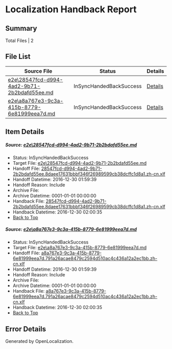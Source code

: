 # <a name='report-top'></a> Localization Handback Report

## Summary
 Total Files | 2

## File List
 Source File | Status | Details 
 ----------- | ------ | ------- 
 [e2e\28547fcd-d994-4ad2-9b71-2b2bdafd55ee.md](https://github.com/OpenLocalizationTestOrg/ol-test0/blob/b13f54424cba503e748c3cfe7bec91fd2b778dbf/e2e/28547fcd-d994-4ad2-9b71-2b2bdafd55ee.md) | InSyncHandedBackSuccess | [Details](#2dd101cfa5ab3db61d64e74e76b6c7e4e8db57ae1)
 [e2e\a8a767e3-9c3a-415b-8779-6e81999eea7d.md](https://github.com/OpenLocalizationTestOrg/ol-test0/blob/12049ab9b39a368dd0c23c2ff3dba24a45a1fdf7/e2e/a8a767e3-9c3a-415b-8779-6e81999eea7d.md) | InSyncHandedBackSuccess | [Details](#f280b0f4ade2c6d9a6f501e048cb33f699854e7c2)

## Item Details
##### <a name='2dd101cfa5ab3db61d64e74e76b6c7e4e8db57ae1'></a> Source: [e2e\28547fcd-d994-4ad2-9b71-2b2bdafd55ee.md](https://github.com/OpenLocalizationTestOrg/ol-test0/blob/b13f54424cba503e748c3cfe7bec91fd2b778dbf/e2e/28547fcd-d994-4ad2-9b71-2b2bdafd55ee.md)
* Status: InSyncHandedBackSuccess
* Target File: [e2e\28547fcd-d994-4ad2-9b71-2b2bdafd55ee.md](https://github.com/OpenLocalizationTestOrg/ol-test0-zhcn/blob/c2957844619b4ca530a712a0365843c3baf12ff1/e2e/28547fcd-d994-4ad2-9b71-2b2bdafd55ee.md)
* Handoff File: [28547fcd-d994-4ad2-9b71-2b2bdafd55ee.8daee17631bbbf346f26989599cb38dcffc1d8a1.zh-cn.xlf](https://github.com/OpenLocalizationTestOrg/ol-test0-handoff/blob/05930e3f5fdfcbd1fca06659dfd9d24cc5cb39d0/ol-handoff/OpenLocalizationTestOrg/ol-test0-zhcn/shujia/mt/28547fcd-d994-4ad2-9b71-2b2bdafd55ee.8daee17631bbbf346f26989599cb38dcffc1d8a1.zh-cn.xlf)
* Handoff Datetime: 2016-12-30 01:59:39
* Handoff Reason: Include
* Archive File: 
* Archive Datetime: 0001-01-01 00:00:00
* Handback File: [28547fcd-d994-4ad2-9b71-2b2bdafd55ee.8daee17631bbbf346f26989599cb38dcffc1d8a1.zh-cn.xlf](https://github.com/OpenLocalizationTestOrg/ol-test0-handback/blob/1c6fbbd59305ce69225cb602a72df0d02650741a/ol-handback/OpenLocalizationTestOrg/ol-test0-zhcn/shujia/mt/28547fcd-d994-4ad2-9b71-2b2bdafd55ee.8daee17631bbbf346f26989599cb38dcffc1d8a1.zh-cn.xlf)
* Handback Datetime: 2016-12-30 02:00:35
* [Back to Top](#report-top)

##### <a name='f280b0f4ade2c6d9a6f501e048cb33f699854e7c2'></a> Source: [e2e\a8a767e3-9c3a-415b-8779-6e81999eea7d.md](https://github.com/OpenLocalizationTestOrg/ol-test0/blob/12049ab9b39a368dd0c23c2ff3dba24a45a1fdf7/e2e/a8a767e3-9c3a-415b-8779-6e81999eea7d.md)
* Status: InSyncHandedBackSuccess
* Target File: [e2e\a8a767e3-9c3a-415b-8779-6e81999eea7d.md](https://github.com/OpenLocalizationTestOrg/ol-test0-zhcn/blob/c2957844619b4ca530a712a0365843c3baf12ff1/e2e/a8a767e3-9c3a-415b-8779-6e81999eea7d.md)
* Handoff File: [a8a767e3-9c3a-415b-8779-6e81999eea7d.791a26acae8479c2594d510ac4c436a12a2ec1bb.zh-cn.xlf](https://github.com/OpenLocalizationTestOrg/ol-test0-handoff/blob/05930e3f5fdfcbd1fca06659dfd9d24cc5cb39d0/ol-handoff/OpenLocalizationTestOrg/ol-test0-zhcn/shujia/mt/a8a767e3-9c3a-415b-8779-6e81999eea7d.791a26acae8479c2594d510ac4c436a12a2ec1bb.zh-cn.xlf)
* Handoff Datetime: 2016-12-30 01:59:39
* Handoff Reason: Include
* Archive File: 
* Archive Datetime: 0001-01-01 00:00:00
* Handback File: [a8a767e3-9c3a-415b-8779-6e81999eea7d.791a26acae8479c2594d510ac4c436a12a2ec1bb.zh-cn.xlf](https://github.com/OpenLocalizationTestOrg/ol-test0-handback/blob/1c6fbbd59305ce69225cb602a72df0d02650741a/ol-handback/OpenLocalizationTestOrg/ol-test0-zhcn/shujia/mt/a8a767e3-9c3a-415b-8779-6e81999eea7d.791a26acae8479c2594d510ac4c436a12a2ec1bb.zh-cn.xlf)
* Handback Datetime: 2016-12-30 02:00:35
* [Back to Top](#report-top)


## Error Details

Generated by OpenLocalization.
